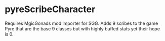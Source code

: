 # pyreScribeCharacter
Requires MgicGonads mod importer for SGG. Adds 9 scribes to the game Pyre that are the base 9 classes but with highly buffed stats yet their hope is 0.
